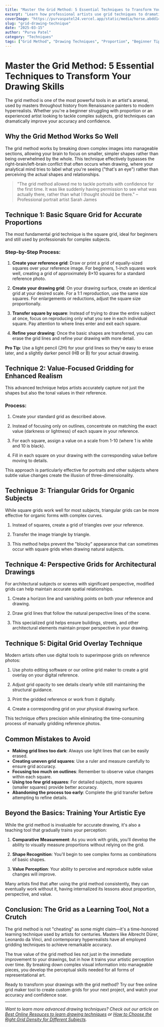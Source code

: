 ```yaml
---
title: "Master the Grid Method: 5 Essential Techniques to Transform Your Drawing Skills"
excerpt: "Learn how professional artists use grid techniques to dramatically improve accuracy, proportion, and perspective in their artwork, with step-by-step guidance for artists of all levels."
coverImage: "https://purvaspatel24.vercel.app/static/media/horse.abdd148b2b5b6b8d31fe.png"
slug: "grid-drawing-technique"
date: "2025-03-15"
author: "Purva Patel"
category: "Techniques"
tags: ["Grid Method", "Drawing Techniques", "Proportion", "Beginner Tips", "Art Skills"]
---
```


# Master the Grid Method: 5 Essential Techniques to Transform Your Drawing Skills

The grid method is one of the most powerful tools in an artist's arsenal, used by masters throughout history from Renaissance painters to modern hyperrealists. Whether you're a beginner struggling with proportion or an experienced artist looking to tackle complex subjects, grid techniques can dramatically improve your accuracy and confidence.

## Why the Grid Method Works So Well

The grid method works by breaking down complex images into manageable sections, allowing your brain to focus on smaller, simpler shapes rather than being overwhelmed by the whole. This technique effectively bypasses the right-brain/left-brain conflict that often occurs when drawing, where your analytical mind tries to label what you're seeing ("that's an eye") rather than perceiving the actual shapes and relationships.

> "The grid method allowed me to tackle portraits with confidence for the first time. It was like suddenly having permission to see what was actually there, rather than what I thought should be there." – Professional portrait artist Sarah James

## Technique 1: Basic Square Grid for Accurate Proportions

The most fundamental grid technique is the square grid, ideal for beginners and still used by professionals for complex subjects.

### Step-by-Step Process:

1. **Create your reference grid**: Draw or print a grid of equally-sized squares over your reference image. For beginners, 1-inch squares work well, creating a grid of approximately 8×10 squares for a standard reference photo.

2. **Create your drawing grid**: On your drawing surface, create an identical grid at your desired scale. For a 1:1 reproduction, use the same size squares. For enlargements or reductions, adjust the square size proportionally.

3. **Transfer square by square**: Instead of trying to draw the entire subject at once, focus on reproducing only what you see in each individual square. Pay attention to where lines enter and exit each square.

4. **Refine your drawing**: Once the basic shapes are transferred, you can erase the grid lines and refine your drawing with more detail.

**Pro Tip**: Use a light pencil (2H) for your grid lines so they're easy to erase later, and a slightly darker pencil (HB or B) for your actual drawing.

## Technique 2: Value-Focused Gridding for Enhanced Realism

This advanced technique helps artists accurately capture not just the shapes but also the tonal values in their reference.

### Process:

1. Create your standard grid as described above.

2. Instead of focusing only on outlines, concentrate on matching the exact value (darkness or lightness) of each square in your reference.

3. For each square, assign a value on a scale from 1-10 (where 1 is white and 10 is black).

4. Fill in each square on your drawing with the corresponding value before moving to details.

This approach is particularly effective for portraits and other subjects where subtle value changes create the illusion of three-dimensionality.

## Technique 3: Triangular Grids for Organic Subjects

While square grids work well for most subjects, triangular grids can be more effective for organic forms with complex curves.

1. Instead of squares, create a grid of triangles over your reference.

2. Transfer the image triangle by triangle.

3. This method helps prevent the "blocky" appearance that can sometimes occur with square grids when drawing natural subjects.

## Technique 4: Perspective Grids for Architectural Drawings

For architectural subjects or scenes with significant perspective, modified grids can help maintain accurate spatial relationships.

1. Create a horizon line and vanishing points on both your reference and drawing.

2. Draw grid lines that follow the natural perspective lines of the scene.

3. This specialized grid helps ensure buildings, streets, and other architectural elements maintain proper perspective in your drawing.

## Technique 5: Digital Grid Overlay Technique

Modern artists often use digital tools to superimpose grids on reference photos:

1. Use photo editing software or our online grid maker to create a grid overlay on your digital reference.

2. Adjust grid opacity to see details clearly while still maintaining the structural guidance.

3. Print the gridded reference or work from it digitally.

4. Create a corresponding grid on your physical drawing surface.

This technique offers precision while eliminating the time-consuming process of manually gridding reference photos.

## Common Mistakes to Avoid

- **Making grid lines too dark**: Always use light lines that can be easily erased.
- **Creating uneven grid squares**: Use a ruler and measure carefully to ensure grid accuracy.
- **Focusing too much on outlines**: Remember to observe value changes within each square.
- **Using too few grid squares**: For detailed subjects, more squares (smaller squares) provide better accuracy.
- **Abandoning the process too early**: Complete the grid transfer before attempting to refine details.

## Beyond the Basics: Training Your Artistic Eye

While the grid method is invaluable for accurate drawing, it's also a teaching tool that gradually trains your perception:

1. **Comparative Measurement**: As you work with grids, you'll develop the ability to visually measure proportions without relying on the grid.

2. **Shape Recognition**: You'll begin to see complex forms as combinations of basic shapes.

3. **Value Perception**: Your ability to perceive and reproduce subtle value changes will improve.

Many artists find that after using the grid method consistently, they can eventually work without it, having internalized its lessons about proportion, perspective, and value.

## Conclusion: The Grid as a Learning Tool, Not a Crutch

The grid method is not "cheating" as some might claim—it's a time-honored learning technique used by artists for centuries. Masters like Albrecht Dürer, Leonardo da Vinci, and contemporary hyperrealists have all employed gridding techniques to achieve remarkable accuracy.

The true value of the grid method lies not just in the immediate improvement to your drawings, but in how it trains your artistic perception over time. By breaking down complex visual information into manageable pieces, you develop the perceptual skills needed for all forms of representational art.

Ready to transform your drawings with the grid method? Try our free online grid maker tool to create custom grids for your next project, and watch your accuracy and confidence soar.

---

*Want to learn more advanced drawing techniques? Check out our article on [Best Online Resouces to learn drawing techniques](/blog/best-online-resources-to-learn-drawing) or [How to Choose the Right Grid Density for Different Subjects](/blog/grid-density-guide).*
